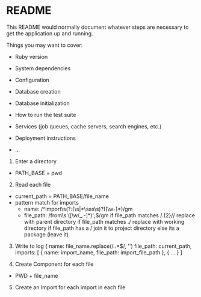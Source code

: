 # README

This README would normally document whatever steps are necessary to get the
application up and running.

Things you may want to cover:

* Ruby version

* System dependencies

* Configuration

* Database creation

* Database initialization

* How to run the test suite

* Services (job queues, cache servers, search engines, etc.)

* Deployment instructions

* ...
1. Enter a directory
  - PATH_BASE = pwd
2. Read each file
  - current_path = PATH_BASE/file_name
  - pattern match for imports
    - name: /^import\s(?:\{\s|\*\sas\s)?([\w-]*)/gm
    - file_path: /from\s'([\w/_.-]*)';$/gm
      if file_path matches /\.{2}\//
        replace with parent directory
      if file_path matches \.\/
        replace with working directory
      if file_path has a /
        join it to project directory
      else
        its a package (leave it)

3. Write to log
  {
  name: file_name.replace(/\..*$/, '')
  file_path: current_path,
  imports: [
    {
      name: import_name,
      file_path: import_file_path
    }, {
    ...
    }
  ]

4. Create Component for each file
  - PWD + file_name

5. Create an Import for each import in each file
